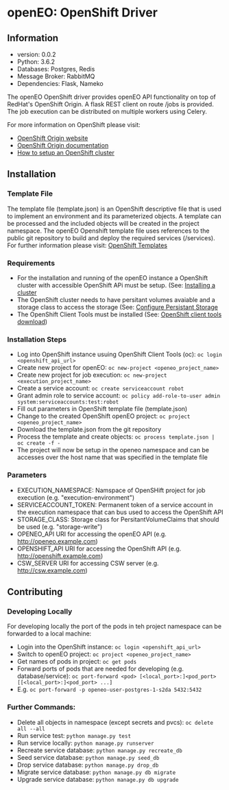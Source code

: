# openEO: OpenShift Driver

## Information
- version: 0.0.2
- Python: 3.6.2
- Databases: Postgres, Redis
- Message Broker: RabbitMQ
- Dependencies: Flask, Nameko

The openEO OpenShift driver provides openEO API functionality on top of RedHat's OpenShift Origin.
A flask REST client on route /jobs is provided. The job execution can be distributed on multiple workers using Celery.

For more information on OpenShift please visit:
- [OpenShift Origin website](https://www.openshift.org/)
- [OpenShift Origin documentation](https://docs.openshift.org/latest/welcome/index.html)
- [How to setup an OpenShift cluster](https://docs.openshift.org/latest/install_config/install/planning.html)

## Installation
### Template File
The template file (template.json) is an OpenShift descriptive file that is used to implement an environment and its parameterized objects.
A template can be processed and the included objects will be created in the project namespace.
The openEO Openshift template file uses references to the public git repository to build and deploy the required services (/services).
For further information please visit: [OpenShift Templates](https://docs.openshift.org/latest/dev_guide/templates.html)

### Requirements
- For the installation and running of the openEO instance a OpenShift cluster with accessible OpenShift APi must be setup. (See: [Installing a cluster](https://docs.openshift.com/container-platform/3.7/install_config/install/planning.html)
- The OpenShift cluster needs to have persitant volumes avaiable and a storage class to access the storage (See: [Configure Persistant Storage](https://docs.openshift.com/container-platform/3.7/install_config/persistent_storage/index.html)
- The OpenShift Client Tools must be installed (See: [OpenShift client tools download](https://www.openshift.org/download.html))

### Installation Steps
- Log into OpenShift instance usuing OpenShift Client Tools (oc): ```oc login <openshift_api_url>```
- Create new project for openEO: ```oc new-project <openeo_project_name>```
- Create new project for job execution: ```oc new-project <execution_project_name>```
- Create a service account: ```oc create serviceaccount robot```
- Grant admin role to service account: ```oc policy add-role-to-user admin system:serviceaccounts:test:robot```
- Fill out parameters in OpenShift template file (template.json)
- Change to the created OpenShift openEO project: ```oc project <openeo_project_name>```
- Download the template.json from the git repository
- Process the template and create objects: ```oc process template.json | oc create -f -```
- The project will now be setup in the openeo namespace and can be accesses over the host name that was specified in the template file

### Parameters
- EXECUTION_NAMESPACE:
  Namspace of OpenSHift project for job execution (e.g. "execution-environment")
- SERVICEACCOUNT_TOKEN:
  Permanent token of a service account in the execution namespace that can bus used to access the OpenShift API
- STORAGE_CLASS:
  Storage class for PersitantVolumeClaims that should be used (e.g. "storage-write")
- OPENEO_API
  URI for accessing the openEO API (e.g. http://openeo.example.com)
- OPENSHIFT_API
  URI for accessing the OpenShift API (e.g. http://openshift.example.com)
- CSW_SERVER
  URI for accessing CSW server (e.g. http://csw.example.com)

## Contributing
### Developing Locally
For developing locally the port of the pods in teh project namespace can be forwarded to a local machine:
- Login into the OpenShift instance: ```oc login <openshift_api_url>```
- Switch to openEO project: ```oc project <openeo_project_name>```
- Get names of pods in project: ```oc get pods```
- Forward ports of pods that are needed for developing (e.g. database/service): ```oc port-forward <pod> [<local_port>:]<pod_port> [[<local_port>:]<pod_port> ...]```
- E.g. ```oc port-forward -p openeo-user-postgres-1-s2da 5432:5432```

### Further Commands:
- Delete all objects in namespace (except secrets and pvcs): ```oc delete all --all```
- Run service test: ```python manage.py test```
- Run service locally: ```python manage.py runserver```
- Recreate service database: ```python manage.py recreate_db```
- Seed service database: ```python manage.py seed_db```
- Drop service database: ```python manage.py drop_db```
- Migrate service database: ```python manage.py db migrate```
- Upgrade service database: ```python manage.py db upgrade```
